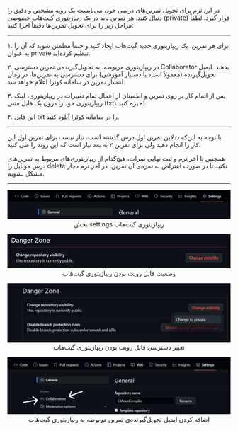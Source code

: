 در این ترم برای تحویل تمرین‌های درسی خود، می‌بایست یک رویه مشخص و دقیق را دنبال کنید. هر تمرین باید در یک ریپازیتوری گیت‌هاب خصوصی (private) قرار گیرد. لطفاً مراحل زیر را برای تحویل تمرین‌ها دقیقاً اجرا کنید:

---

۱. برای هر تمرین، یک ریپازیتوری جدید گیت‌هاب ایجاد کنید و حتماً مطمئن شوید که آن را به عنوان private تنظیم کرده‌اید.

۲. در ریپازیتوری مربوطه، به تحویل‌گیرنده‌ی تمرین دسترسی Collaborator بدهید. ایمیل تحویل‌گیرنده (معمولاً استاد یا دستیار آموزشی) برای دسترسی به تمرین‌ها، در زمان انتشار تمرین در سامانه کوئرا اعلام خواهد شد.

۳. پس از اتمام کار بر روی تمرین و اطمینان از اعمال تمام تغییرات در ریپازیتوری، لینک ریپازیتوری خود را درون یک فایل متنی (txt) ذخیره کنید.

۴. این فایل txt را در سامانه کوئرا آپلود کنید.

---

با توجه به این‌که ددلاین تمرین اول درس گذشته است، نیاز نیست برای تمرین اول این کار را انجام دهید ولی برای تمرین ۲ به بعد نیاز است که این روند را طی کنید.

همچنین تا آخر ترم و ثبت نهایی نمرات، هیچ‌کدام از ریپازیتوری‌های مربوط به تمرین‌های درس موبایل را delete نکنید تا در صورت اعتراض به نمره‌ی آن تمرین، در آخر ترم دچار مشکل نشویم.

---

<div align="center">

![pic 1](https://github.com/sut-mobile/Delivery-Policy/blob/main/assets/pic1.jpg)
بخش settings ریپازیتوری گیت‌هاب

![pic 2](https://github.com/sut-mobile/Delivery-Policy/blob/main/assets/pic2.jpg)
وضعیت قابل رویت بودن ریپازیتوری گیت‌هاب 

![pic 3](https://github.com/sut-mobile/Delivery-Policy/blob/main/assets/pic3.jpg)
تغییر دسترسی قابل رویت بودن ریپازیتوری گیت‌هاب

![pic 4](https://github.com/sut-mobile/Delivery-Policy/blob/main/assets/pic4.jpg)
اضافه کردن ایمیل تحویل‌گیرنده‌ی تمرین مربوطه به ریپازیتوری گیت‌هاب

</div>
